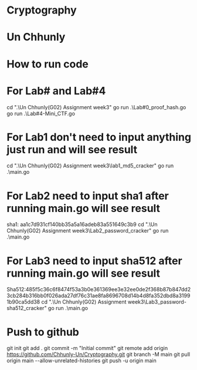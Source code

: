 # Cryptography
# Un Chhunly

# How to run code

# For Lab# and Lab#4
cd ".\Un Chhunly(G02) Assignment week3"
go run .\Lab#0_proof_hash.go
go run .\Lab#4-Mini_CTF.go

# For Lab1 don't need to input anything just run and will see result
cd ".\Un Chhunly(G02) Assignment week3\lab1_md5_cracker\"
go run .\main.go

# For Lab2 need to input sha1 after running main.go will see result
sha1: aa1c7d931cf140bb35a5a16adeb83a551649c3b9
cd ".\Un Chhunly(G02) Assignment week3\Lab2_password_cracker\"
go run .\main.go

# For Lab3 need to input sha512 after running main.go will see result
Sha512:485f5c36c6f8474f53a3b0e361369ee3e32ee0de2f368b87b847dd23cb284b316bb0f026ada27df76c31ae8fa8696708d14b4d8fa352dbd8a31991b90ca5dd38
cd ".\Un Chhunly(G02) Assignment week3\Lab3_password-sha512_cracker\"
go run .\main.go

# Push to github
git init
git add .
git commit -m "Initial commit"
git remote add origin https://github.com/Chhunly-Un/Cryptography.git
git branch -M main
git pull origin main --allow-unrelated-histories
git push -u origin main